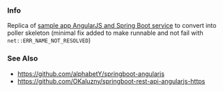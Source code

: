 ### Info 
Replica of
   [sample app AngularJS and Spring Boot service](https://github.com/nagypeter/angularjs-springboot-CreditScoreApp) to convert into poller skeleton
(minimal fix added to make runnable and not fail with `net::ERR_NAME_NOT_RESOLVED`)

### See Also

   * https://github.com/alphabetY/springboot-angularjs
   * https://github.com/OKaluzny/springboot-rest-api-angularjs-https
